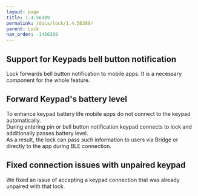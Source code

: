 ```yaml
---
layout: page
title: 1.4.56389
permalink: /docs/lock/1.4.56389/
parent: Lock
nav_order: -1456389
---
```


## Support for Keypads bell button notification
Lock forwards bell button notification to mobile apps. It is a necessary component for the whole feature.

## Forward Keypad's battery level
To enhance keypad battery life mobile apps do not connect to the keypad automatically.\
During entering pin or bell button notification keypad connects to lock and additionally passes battery level.\
As a result, the lock can pass such information to users via Bridge or directly to the app during BLE connection.

## Fixed connection issues with unpaired keypad
We fixed an issue of accepting a keypad connection that was already unpaired with that lock.

